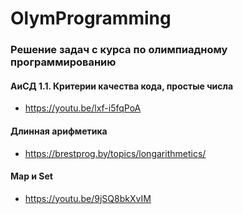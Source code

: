 # OlymProgramming

### Решение задач с курса по олимпиадному программированию

#### АиСД 1.1.  Критерии качества кода, простые числа
- https://youtu.be/lxf-i5fqPoA

#### Длинная арифметика
- https://brestprog.by/topics/longarithmetics/

#### Map и Set
- https://youtu.be/9jSQ8bkXvIM